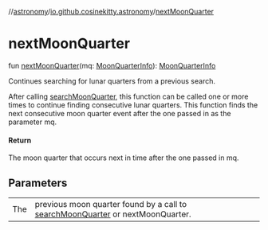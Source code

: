 //[astronomy](../../index.md)/[io.github.cosinekitty.astronomy](index.md)/[nextMoonQuarter](next-moon-quarter.md)

# nextMoonQuarter

fun [nextMoonQuarter](next-moon-quarter.md)(mq: [MoonQuarterInfo](-moon-quarter-info/index.md)): [MoonQuarterInfo](-moon-quarter-info/index.md)

Continues searching for lunar quarters from a previous search.

After calling [searchMoonQuarter](search-moon-quarter.md), this function can be called one or more times to continue finding consecutive lunar quarters. This function finds the next consecutive moon quarter event after the one passed in as the parameter mq.

#### Return

The moon quarter that occurs next in time after the one passed in mq.

## Parameters

| | |
|---|---|
| The | previous moon quarter found by a call to [searchMoonQuarter](search-moon-quarter.md) or nextMoonQuarter. |
